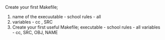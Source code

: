 Create your first Makefile;
1)	name of the execuutable - school
	rules - all
2) variables - cc , SRC
3) Create your first useful Makefile;
	executable - school
	rules - all
	variables - cc, SRC, OBJ, NAME 
